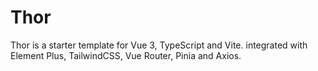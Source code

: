 # Thor

Thor is a starter template for Vue 3, TypeScript and Vite.
integrated with Element Plus, TailwindCSS, Vue Router, Pinia and Axios.


